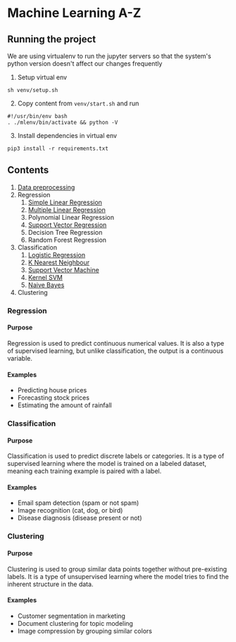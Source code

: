 # Machine Learning A-Z

## Running the project

We are using virtualenv to run the jupyter servers so that the system's python version doesn't affect our changes frequently

1. Setup virtual env
```shell
sh venv/setup.sh
```

2. Copy content from `venv/start.sh` and run
```shell
#!/usr/bin/env bash
. ./mlenv/bin/activate && python -V
```

3. Install dependencies in virtual env
```shell
pip3 install -r requirements.txt
```

## Contents

1. [Data preprocessing](./preprocessing/data_preprocessing_tools.ipynb)
2. Regression
   1. [Simple Linear Regression](./regression/simple_linear_regression.ipynb)
   2. [Multiple Linear Regression](./regression/multiple_linear_regression.ipynb)
   3. Polynomial Linear Regression
   4. [Support Vector Regression](./regression/support_vector_regression.ipynb)
   5. Decision Tree Regression
   6. Random Forest Regression
3. Classification
   1. [Logistic Regression](./classification/logistic_regression.ipynb)
   2. [K Nearest Neighbour](./classification/k_nearest_neighbour.ipynb)
   3. [Support Vector Machine](./classification/support_vector_machine.ipynb)
   4. [Kernel SVM](./classification/kernel_svm.ipynb)
   5. [Naive Bayes](./classification/naive_bayes.ipynb)
4. Clustering

### Regression

#### Purpose
Regression is used to predict continuous numerical values. It is also a type of supervised learning, but unlike classification, the output is a continuous variable.

#### Examples
- Predicting house prices
- Forecasting stock prices
- Estimating the amount of rainfall

### Classification

#### Purpose
Classification is used to predict discrete labels or categories. It is a type of supervised learning where the model is trained on a labeled dataset, meaning each training example is paired with a label.

#### Examples
- Email spam detection (spam or not spam)
- Image recognition (cat, dog, or bird)
- Disease diagnosis (disease present or not)

### Clustering

#### Purpose
Clustering is used to group similar data points together without pre-existing labels. It is a type of unsupervised learning where the model tries to find the inherent structure in the data.

#### Examples
- Customer segmentation in marketing
- Document clustering for topic modeling
- Image compression by grouping similar colors